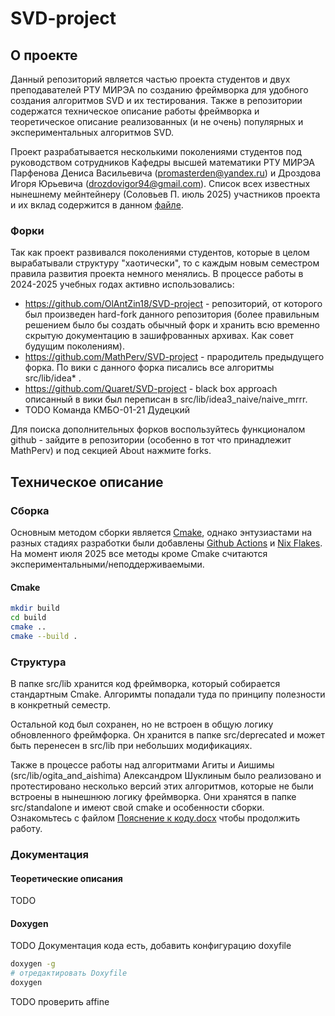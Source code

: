 # SVD-project

## О проекте

Данный репозиторий является частью проекта студентов и двух преподавателей РТУ МИРЭА по созданию фреймворка для удобного создания алгоритмов SVD и их тестирования. Также в репозитории содержатся техническое описание работы фреймворка и теоретическое описание реализованных (и не очень) популярных и экспериментальных алгоритмов SVD.

Проект разрабатывается несколькими поколениями студентов под руководством сотрудников Кафедры высшей математики РТУ МИРЭА Парфенова Дениса Васильевича (promasterden@yandex.ru) и Дроздова Игоря Юрьевича (drozdovigor94@gmail.com). Список всех известных нынешнему мейнтейнеру (Соловьев П. июль 2025) участников проекта и их вклад содержится в данном [файле](./Contibutors.md).

### Форки

Так как проект развивался поколениями студентов, которые в целом вырабатывали структуру "хаотически", то с каждым новым семестром правила развития проекта немного менялись. В процессе работы в 2024-2025 учебных годах активно использовались:

- https://github.com/OlAntZin18/SVD-project - репозиторий, от которого был произведен hard-fork данного репозитория (более правильным решением было бы создать обычный форк и хранить всю временно скрытую документацию в зашифрованных архивах. Как совет будущим поколениям). 
- https://github.com/MathPerv/SVD-project - прародитель предыдущего форка. По вики с данного форка писались все алгоритмы src/lib/idea* .
- https://github.com/Quaret/SVD-project - black box approach описанный в вики был переписан в src/lib/idea3_naive/naive_mrrr.
- TODO Команда КМБО-01-21 Дудецкий


Для поиска дополнительных форков воспользуйтесь функционалом github - зайдите в репозитории (особенно в тот что принадлежит MathPerv) и под секцией About нажмите forks. 

## Техническое описание

### Сборка

Основным методом сборки является [Cmake](CMakeLists.txt), однако энтузиастами на разных стадиях разработки были добавлены [Github Actions](.github/workflows/cmake-multi-platform.yml) и [Nix Flakes](flake.nix). На момент июля 2025 все методы кроме Cmake считаются экспериментальными/неподдерживаемыми.

#### Cmake

```sh
mkdir build
cd build
cmake ..
cmake --build .
```


### Структура

В папке src/lib хранится код фреймворка, который собирается стандартным Cmake. Алгоримты попадали туда по принципу полезности в конкретный семестр.

Остальной код был сохранен, но не встроен в общую логику обновленного фреймфорка. Он хранится в папке src/deprecated и может быть перенесен в src/lib при небольших модификациях.

Также в процессе работы над алгоритмами Агиты и Аишимы (src/lib/ogita_and_aishima) Александром Шуклиным было реализовано и протестировано несколько версий этих алгоритмов, которые не были встроены в нынешнюю логику фреймворка. Они хранятся в папке src/standalone и имеют свой cmake и особенности сборки. Ознакомьтесь с файлом [Пояснение к коду.docx](src/standalone/Пояснение%20к%20коду.docx) чтобы продолжить работу.

### Документация

#### Теоретические описания

TODO

#### Doxygen

TODO Документация кода есть, добавить конфигурацию doxyfile

```sh
doxygen -g
# отредактировать Doxyfile
doxygen
```

TODO проверить affine
